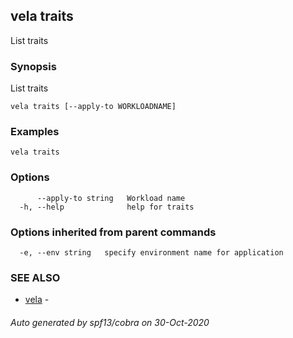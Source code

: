 ## vela traits

List traits

### Synopsis

List traits

```
vela traits [--apply-to WORKLOADNAME]
```

### Examples

```
vela traits
```

### Options

```
      --apply-to string   Workload name
  -h, --help              help for traits
```

### Options inherited from parent commands

```
  -e, --env string   specify environment name for application
```

### SEE ALSO

* [vela](vela.md)	 - 

###### Auto generated by spf13/cobra on 30-Oct-2020
